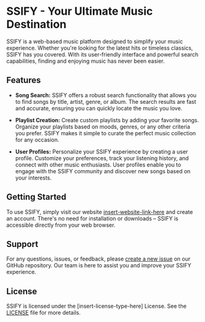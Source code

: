 # SSIFY - Your Ultimate Music Destination

SSIFY is a web-based music platform designed to simplify your music experience. Whether you're looking for the latest hits or timeless classics, SSIFY has you covered. With its user-friendly interface and powerful search capabilities, finding and enjoying music has never been easier.

## Features

- **Song Search:** SSIFY offers a robust search functionality that allows you to find songs by title, artist, genre, or album. The search results are fast and accurate, ensuring you can quickly locate the music you love.

- **Playlist Creation:** Create custom playlists by adding your favorite songs. Organize your playlists based on moods, genres, or any other criteria you prefer. SSIFY makes it simple to curate the perfect music collection for any occasion.

- **User Profiles:** Personalize your SSIFY experience by creating a user profile. Customize your preferences, track your listening history, and connect with other music enthusiasts. User profiles enable you to engage with the SSIFY community and discover new songs based on your interests.

## Getting Started

To use SSIFY, simply visit our website [insert-website-link-here](https://ssify.netlify.app/) and create an account. There's no need for installation or downloads – SSIFY is accessible directly from your web browser.

## Support

For any questions, issues, or feedback, please [create a new issue](https://github.com/your-ssify-repo/issues) on our GitHub repository. Our team is here to assist you and improve your SSIFY experience.

## License

SSIFY is licensed under the [insert-license-type-here] License. See the [LICENSE](LICENSE) file for more details.
